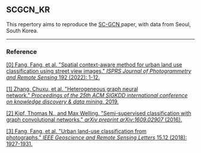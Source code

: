 ## SCGCN_KR
<p>This repertory aims to reproduce the <a href = "https://www.sciencedirect.com/science/article/abs/pii/S0924271622001988"> SC-GCN </a> paper, with data from Seoul, South Korea. </p>

---
### Reference 
[[0] Fang, Fang, et al. "Spatial context-aware method for urban land use classification using street view images." *ISPRS Journal of Photogrammetry and Remote Sensing* 192 (2022): 1-12.](https://www.sciencedirect.com/science/article/abs/pii/S0924271622001988)

[[1] Zhang, Chuxu, et al. "Heterogeneous graph neural network." *Proceedings of the 25th ACM SIGKDD international conference on knowledge discovery & data mining*. 2019.](https://arxiv.org/pdf/1909.10248.pdf)

[[2] Kipf, Thomas N., and Max Welling. "Semi-supervised classification with graph convolutional networks." *arXiv preprint arXiv:1609.02907* (2016).](https://arxiv.org/pdf/1609.02907.pdf)

[[3] Fang, Fang, et al. "Urban land-use classification from photographs." *IEEE Geoscience and Remote Sensing Letters* 15.12 (2018): 1927-1931.](https://ieeexplore.ieee.org/abstract/document/8447270)

